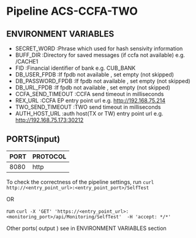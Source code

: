 # Pipeline ACS-CCFA-TWO
## ENVIRONMENT VARIABLES
 * SECRET_WORD :Phrase which used for hash sensivity information  
 * BUFF_DIR :Directory for saved messages (if ccfa not available) e.g. /CACHE1
 * FID :Financial identifier of bank e.g. CUB_BANK 
 * DB_USER_FPDB :If fpdb not available , set empty (not skipped) 
 * DB_PASSWORD_FPDB :If fpdb not available , set empty (not skipped) 
 * DB_URL_FPDB :If fpdb not available , set empty (not skipped) 
 * CCFA_SEND_TIMEOUT :CCFA send timeout in milliseconds 
 * REX_URL :CCFA EP entry point url e.g. http://192.168.75.214
 * TWO_SEND_TIMEOUT :TWO send timeout in milliseconds 
 * AUTH_HOST_URL :auth host(TX or TW) entry point url e.g. http://192.168.75.173:30212
## PORTS(input)
|PORT|PROTOCOL|
| ------ | ------ |
| 8080 | http |

To check the correctness of the pipeline settings, run ```curl http://<entry_point_url>:<entry_point_port>/SelfTest``` 

OR


 run ```curl -X 'GET' 'https://<entry_point_url>:<monitoring_port>/api/Monitoring/SelfTest'  -H 'accept: */*'```



Other ports( output ) see in ENVIRONMENT VARIABLES section
